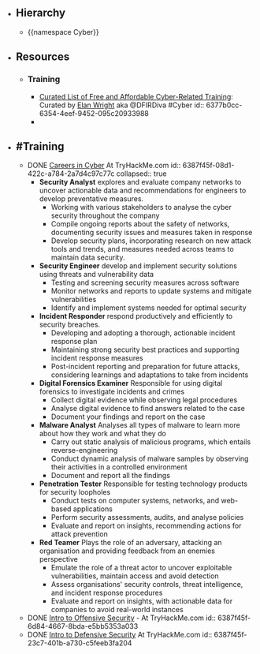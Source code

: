 - ## Hierarchy
	- {{namespace Cyber}}
- ## Resources
	- ### Training
		- [Curated List of Free and Affordable Cyber-Related Training](https://training.dfirdiva.com/): Curated by [Elan Wright](https://www.linkedin.com/in/elanwright/) aka @DFIRDiva #Cyber
		  id:: 6377b0cc-6354-4eef-9452-095c20933988
		-
- ## #Training
	- DONE [Careers in Cyber](https://tryhackme.com/room/careersincyber) At TryHackMe.com
	  id:: 6387f45f-08d1-422c-a784-2a7d4c97c77c
	  collapsed:: true
		- **Security Analyst** explores and evaluate company networks to uncover actionable 
		  data and recommendations for engineers to develop preventative measures.
			- Working with various stakeholders to analyse the cyber security throughout the company
			- Compile ongoing reports about the safety of networks, documenting security issues and measures taken in response
			- Develop security plans, incorporating research on new attack tools 
			  and trends, and measures needed across teams to maintain data security.
		- **Security Engineer** develop and implement security solutions using threats and vulnerability data
			- Testing and screening security measures across software
			- Monitor networks and reports to update systems and mitigate vulnerabilities
			- Identify and implement systems needed for optimal security
		- **Incident Responder** respond productively and efficiently to security breaches.
			- Developing and adopting a thorough, actionable incident response plan
			- Maintaining strong security best practices and supporting incident response measures
			- Post-incident reporting and preparation for future attacks, considering learnings and adaptations to take from incidents
		- **Digital Forensics Examiner** Responsible for using digital forensics to investigate incidents and crimes
			- Collect digital evidence while observing legal procedures
			- Analyse digital evidence to find answers related to the case
			- Document your findings and report on the case
		- **Malware Analyst** Analyses all types of malware to learn more about how they work and what they do
			- Carry out static analysis of malicious programs, which entails reverse-engineering
			- Conduct dynamic analysis of malware samples by observing their activities in a controlled environment
			- Document and report all the findings
		- **Penetration Tester** Responsible for testing technology products for security loopholes
			- Conduct tests on computer systems, networks, and web-based applications
			- Perform security assessments, audits, and analyse policies
			- Evaluate and report on insights, recommending actions for attack prevention
		- **Red Teamer** Plays the role of an adversary, attacking an organisation and providing feedback from an enemies perspective
			- Emulate the role of a threat actor to uncover exploitable vulnerabilities, maintain access and avoid detection
			- Assess organisations' security controls, threat intelligence, and incident response procedures
			- Evaluate and report on insights, with actionable data for companies to avoid real-world instances
	- DONE [Intro to Offensive Security](https://tryhackme.com/room/introtooffensivesecurity) - At TryHackMe.com
	  id:: 6387f45f-6d84-4667-8bda-e5bb5353a033
	- DONE [Intro to Defensive Security](https://tryhackme.com/room/defensivesecurity) At TryHackMe.com
	  id:: 6387f45f-23c7-401b-a730-c5feeb3fa204